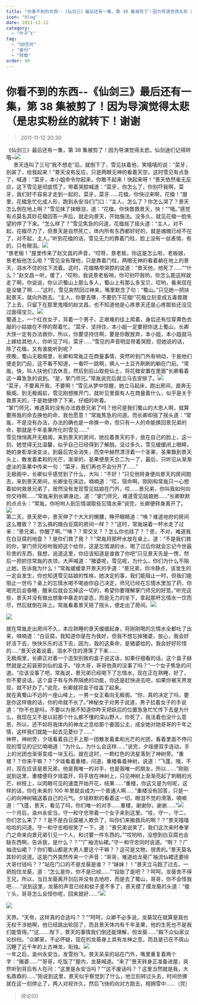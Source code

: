 ```yaml
---
title: "你看不到的东西--《仙剑三》最后还有一集，第 38 集被剪了！因为导演觉得太悲（是忠实粉丝的就转下！谢谢"
icon: "blog"
date: 2011-11-12
category:
  - "叶子飞"
tag:
  - "QQ空间"
  - "备份"
  - "转载"
order: 99
---
```

# 你看不到的东西--《仙剑三》最后还有一集，第 38 集被剪了！因为导演觉得太悲（是忠实粉丝的就转下！谢谢

> 2011-11-12 20:30

《仙剑三》最后还有一集，第 38 集被剪了！因为导演觉得太悲。仙剑迷们记得转哦~[![](https://pan.4a1801.life:11443/d/public/Qzone_wyf/Blogs/images/1BBC3F57.webp)](https://pan.4a1801.life:11443/d/public/Qzone_wyf/Blogs/images/1BBC3F57.webp)  
     景天连叫了三句“我不想走”后，就倒下了，雪见扶着他，笑嘻嘻的说：“菜牙，别装了，给我起来！”景天没有反应，只是两眼无神的看着天空，这时雪见有点急了，喊道：“菜牙，本小姐命令你起来，你敢不起来！快起来呀！”景天依然毫无反应，这下雪见是彻底慌了，带着哭腔喊道：“菜牙，你怎么了，你别吓我啊，菜牙，我们好不容易才走到一起的，菜牙，菜牙……花楹，你快过来啊，花楹！”屋里，花楹急忙化成人形，跑到永安当们门口：“主人，怎么了？你怎么哭了？景天怎么倒在地上啊？”雪见抹了抹眼泪，道：“花楹，你快救救景天，快！”“哦。”感觉有点莫名其妙花楹回答一声后，就走向景天，开始施法。没多久，就见花楹一脸失望的停了下来。“怎么样了？”雪见焦急的问道，花楹摇了摇头道：“主人，对不起，花楹尽力了，但景天是自然死亡，体内所有东西都好好的，就是魂魄已经不在了，对不起，主人。”听到花楹的话，雪见无力的靠着门柱，脸上没有一丝表情，有的，只有眼泪。[![](https://pan.4a1801.life:11443/d/public/Qzone_wyf/Blogs/images/D80C0B94.gif)](https://pan.4a1801.life:11443/d/public/Qzone_wyf/Blogs/images/D80C0B94.gif)  
“景老板！”屋里传来了赵文昌的声音，“哎呀，景老板，你这是怎么啦，老板娘，景老板他怎么啦？”雪见没有理他，只是靠着门柱，两眼无神的看着躺在地上的景天，泪水不住的往下流着。这时，花楹略带哭腔的说道：“景天他，他死了……”“什么？”赵文昌一听，傻了，“哎哟，我说景老板呐，你可别吓我哟，你怎么能这样就走了啊，你说说，你认识蜀山上那么多人，蜀山上有那么多宝贝，哎哟，看来现在是没辙了啊……”这时，雪见突然回过神来，嘴里默念了句：“蜀山。”只见她一把扶起景天，就向外跑去。“主人，你要去哪，不要扔下花楹!”花楹立刻变成五毒兽跟了上去，只留下在那里鬼嚎的赵文昌，也不知道他是心疼景天还是心疼那些还没见过面得宝贝。[![](https://pan.4a1801.life:11443/d/public/Qzone_wyf/Blogs/images/5E4C00E8.webp)](https://pan.4a1801.life:11443/d/public/Qzone_wyf/Blogs/images/5E4C00E8.webp)  
蜀道上，一个红衣女子，背着一个男子，正艰难的往上爬着，身后还有位穿黄色衣服的小姑娘在不停的帮着忙。“菜牙，坚持住，本小姐一定要把你送上蜀山，长卿大侠一定有办法救你，所以，你要坚持住啊，要是你敢放弃，本小姐，本小姐就马上嫁给其他人，你听见了吗，菜牙……”雪见的声音明显带着哭腔，但她说的话，除了花楹，又有谁能听到呢？  
夜晚，蜀山无极阁里，长卿和常胤正在商量事情，突然听到门外有响动，于是他们便走到门前，这不看不知道，一看吓一跳啊，俩人一土豆齐刷刷的躺在门前。“常胤，快，叫人扶他们去休息，然后到后山取些仙土，将花楹安置在里面”长卿看着这一幕急急的说到。“是，掌门师兄。”常胤说完后就立马去安排了。[![](https://pan.4a1801.life:11443/d/public/Qzone_wyf/Blogs/images/D908DA78.webp)](https://pan.4a1801.life:11443/d/public/Qzone_wyf/Blogs/images/D908DA78.webp)  
“菜牙，不要离开我，不要啊！”雪见从梦中惊醒，她立马起床，跑出房间，直奔无极阁。到无极阁前，雪见刚想推开门，就听见里面有人在商量着什么，似乎是关于救景天的，于是她便停了下来，仔细的听着。  
“掌门师兄，难道真的没有办法救景兄弟了吗？他可是我们蜀山的大恩人啊，就算要用我的命去换他的命，我也愿意！”常胤焦急的问道。而长卿却摇了摇头道：“常胤，不是没有办法，办法的确也是一命换一命，但只有一人的命能换回景兄弟的命，那就是千年圣果所化的雪见……”  
雪见悄悄离开无极阁，来到景天的房间，她拉着景天的手，放在自己的脸上，这一刻，她觉得无比温馨，似乎自己已经得到了解脱。没过多久，雪见缓缓闭上眼睛，她的身影渐渐变淡，到最后完全消失，而空中赫然漂浮着一个圣果，圣果飘到景天头上，散发着柔和的光芒，渐渐的，圣果便景天合二为一了，最后，只听见从渐渐虚淡的圣果中传来一句：“菜牙，我们再也不会分开了……”  
无极阁中，长卿似乎感觉到了什么，大叫：“不好！”只见他转身便向景天的房间跑去，来到景天房间，长卿坐在床边，喃喃道：“哎，宿命啊，刚刚和常胤只一心想着如何救景兄弟了，居然没有发现雪见姑娘在门外，哎……景兄弟，你叫我如何向你交待啊……”常胤来到长卿身边，道：“掌门师兄，难道雪见姑娘她……”长卿默默的点点头：“常胤，你吩咐人到忘情湖取些忘情水来”说完，长卿便转身离开了。[![](https://pan.4a1801.life:11443/d/public/Qzone_wyf/Blogs/images/E66E7A49.webp)](https://pan.4a1801.life:11443/d/public/Qzone_wyf/Blogs/images/E66E7A49.webp)  
第二天，景天房中，景天伸了个大大的懒腰，睁开眼睛道：“咦？难道地府的房间这么雅致？？怎么搞的跟白豆腐的房间一样？？”这时，常胤端着一杯水走了过来：“景兄弟，你醒了啊。”“咦？？常交叉？？怎么你也挂了？？恩，不对，难道我在白豆腐的地盘？？是你们救了我？？”常胤将那杯水放在桌上，道：“不是我们救的你，掌门师兄吩咐我把这个给你，这是忘情湖的水，喝了过后你就会忘记今世最珍贵的东西，我想，说道这里，你应该知道是谁救了你吧”只见景天先是一愣，然后一把抓住常胤的衣领，大声喊道：“猪婆呢，雪见呢，为什么，你们为什么不阻止她，告诉我为什么！”常胤缓缓拿开景天的手道：“景兄弟，你冷静点，该发生的一定会发生，你也知道雪见姑娘的性格，她决定的事，我们能阻止一时，但我们能阻止一世吗？桌上的忘情水喝不喝由你自己决定，师兄已经在忘情水里加了药，你喝完后会昏睡，醒来后就会忘掉这一切的，希望你要理解掌门师兄的好意。”听完这些，景天并没有做出想象中暴走的姿态，而是无力的坐下，拿起那杯忘情水一饮而尽，然后就倒在床上。常胤看着景天摇了摇头，便走出了房间。[![](https://pan.4a1801.life:11443/d/public/Qzone_wyf/Blogs/images/037EA4A2.webp)](https://pan.4a1801.life:11443/d/public/Qzone_wyf/Blogs/images/037EA4A2.webp)

[![](https://pan.4a1801.life:11443/d/public/Qzone_wyf/Blogs/images/22FA227E.webp)](https://pan.4a1801.life:11443/d/public/Qzone_wyf/Blogs/images/22FA227E.webp)

就在常胤走出房间不久，本应熟睡的景天缓缓起身，将刚刚喝的忘情水全都吐了出来，喃喃道：“白豆腐，我知道你是在为我好，但我不想忘掉猪婆，放心，我会好好活下去，快快乐乐的活下去，因为，我的这条命，是猪婆给的，我会好好珍惜的…..”景天说着说着，泪水不住的滑落了下来……  
无极阁里，长卿正对着一个造型别致的盒子说这话，如果仔细看的话，这个盒子赫然就是之前装邪剑仙的盒子。“徐大哥，哥哥他真的没事了吗？”一个女子焦急的问道。“应该没事了吧，常胤说，景兄弟已经喝下了忘情水，现在正在熟睡，好了，你不要说话，这个盒子有与外界隔绝的功能，你还是赶快进去吧，如果你被天界发现，就不好办了。”说完，长卿就将盒子给盖了起来。  
就在离蜀山不远的一座山峰上，一男一女正看向无极阁。“你，真的决定了吗，要是你这样做的话，你的命就不长了。”神秘女子对男子说道，男子拉着女子的手说道：“你不也是吗，不要以为我不知道你昨天把妖后的位置急急忙忙传下去是为什么，我现在又不是以前那个什么都不懂的深山野人，你死了，我活着也没什么意思，所以，还不如将我体内的神龙之息给那个姜国公主，成全她对她哥哥的千年之情，这样我们就能一起去见菱纱了……”  
神界，神树旁，夕瑶看着自己手上那一团散发着柔和光芒的光团，看着里面不停闪现的雪见的记忆喃喃道：“为什么，为什么会这样……”说完，夕瑶便双手连动，手上的光团也渐渐变成一块玉石。就在这时，一颗红色的流星落到了神树旁。“重楼？？你来干嘛？？”夕瑶看着重楼，问道。重楼看着神树，说道：“飞蓬，哦，不对，现在应该是景兄弟，他是我唯一的对手，也是我唯一的朋友，所以…….”刚刚说到这里，重楼便将夕瑶震开，将手放在神树上，只见神树上渐渐亮起了刺眼的光芒，树枝上，以肉眼可见的速度开始开花，结果……“重楼，你这又是为何呢，这样的话，你在未来的 100 年里就会成为一个普通人啊……”重楼没有回答，只是一心的向神树输送着自己的元气。夕瑶默默的看着这一切，眼泪不觉的滑落，喃喃道：“飞蓬，景天，看见了吗，你们唯一的对手……重楼，谢谢你，谢谢……”[![](https://pan.4a1801.life:11443/d/public/Qzone_wyf/Blogs/images/AA924D59.webp)](https://pan.4a1801.life:11443/d/public/Qzone_wyf/Blogs/images/AA924D59.webp)  
一个月后，渝州永安当，守一和守忠带着一个女子来到这里。“哇，守一，守二，你们怎么来了？？是不是白豆腐被人欺负了，叫你们来搬救兵的啊？？”景天嘻嘻哈哈的问道。守一和守忠相视笑了一下，道：“景兄弟说笑了，我们这次来时奉掌门之命来向景兄弟引见一个人，和讨要一件东西的。”“哎哟哟，没想到白豆腐也会缺东西啊，告诉我，是什么？？”“广袖流仙裙。”守一和守忠同时说道。“啊？？广袖流仙裙？？你们蜀山都是大男人要这个干嘛？？这可是文物，很贵的。”景天莫名其妙的说道。这是门外突然传来一个声音：“哥哥，难道给龙葵广袖流仙裙还要徐大哥付钱吗？？”站在门口的不是龙葵是谁？？“妹妹！！”景天立马跑了过去，一把抱住龙葵，道：“怎么是你，你不是已经……”“投胎了是吧？？呵呵，龙葵舍不得王兄，所以，当日龙葵离开剑后并没有去地府，而是去了蜀山，哥哥，你不会怪我吧……”说到这里，龙葵的声音已经和蚊子差不多了，景天摸了摸龙葵的头道：“傻丫头，哥哥怎么会怪你呢，回来就好……”[![](https://pan.4a1801.life:11443/d/public/Qzone_wyf/Blogs/images/EC67144C.webp)](https://pan.4a1801.life:11443/d/public/Qzone_wyf/Blogs/images/EC67144C.webp)

[![](https://pan.4a1801.life:11443/d/public/Qzone_wyf/Blogs/images/C9C4376D.webp)](https://pan.4a1801.life:11443/d/public/Qzone_wyf/Blogs/images/C9C4376D.webp)

天界。“天帝，这样真的合适吗？？”“呵呵，众卿不必多说，龙葵现在就算是我也无权干涉她啊，他已经跳出轮回了，而且景天体内有千年圣果，他的生死也不是我们能管得。”“这…….陛下，景天的事情我们倒还能理解，但龙葵……”殿下众仙家议论纷纷。“众卿家，不必怀疑，现在的龙葵身上具有龙神之息，而且是已在不周山沉睡了近千年的上古神龙，衔烛。[![](https://pan.4a1801.life:11443/d/public/Qzone_wyf/Blogs/images/E4B33F15.webp)](https://pan.4a1801.life:11443/d/public/Qzone_wyf/Blogs/images/E4B33F15.webp)  
一年之后，渝州永安当，发雪纷飞，景天呆呆的站在门外，嘴里重复着两个字：“猪婆……”“哥哥，吃饭了”屋内，龙葵喊道。“来了”景天转身正准备进屋，突然听到背后有人在问：“这里是永安当吗？”“这不废话吗？？这里当然就是我，大名鼎鼎的……”刚说到这里，景天似乎察觉到了什么，他立刻转过头去，时间仿佛就在这一刻停止了，两人对视许久，然后飞快的向对方跑去，相拥雪中……（完）

> 评论(0)
